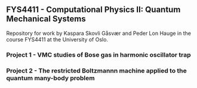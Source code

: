 ## FYS4411 - Computational Physics II: Quantum Mechanical Systems

Repository for work by Kaspara Skovli Gåsvær and Peder Lon Hauge in the course FYS4411 at the University of Oslo.


### Project 1 - VMC studies of Bose gas in harmonic oscillator trap
### Project 2 - The restricted Boltzmannn machine applied to the quantum many-body problem
